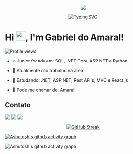 <p align='center'>
    <img src="https://capsule-render.vercel.app/api?type=waving&color=5D417A&height=200&width=900&section=header!&descAlignY=51&descAlign=62"/>
</p>

<p align="center">
<a href="https://git.io/typing-svg"><img src="https://readme-typing-svg.herokuapp.com?font=Fira+Code&duration=3000&pause=1000&color=6F5D82&center=true&width=780&height=70&lines=Hey%2C+what's+up%3F;I'm+Gabriel+do+Amaral!;I'm+19%2C+and+welcome+to+my+profile!" alt="Typing SVG" /></a>
</p>

<h1 align="left">Hi <img src="https://raw.githubusercontent.com/kaueMarques/kaueMarques/master/hi.gif" height="30px">, I'm Gabriel do Amaral!</h1>
<p align="left"> <img src="https://komarev.com/ghpvc/?username=skypse&color=blueviolet" alt="Profile views" /> </p>

- 🔥 Junior focado em: SQL, .NET Core, ASP.NET e Python

- 🔭 Atualmente não trabalho na área

- 💬 Estudando: .NET, ASP.NET, Rest API's, MVC e React.js

- 🧐 Pode me chamar de: Amaral


## Contato
  <a href="https://www.instagram.com/skypse_/" target="_blank"><img src="https://img.shields.io/badge/-Instagram-%23E4405F?style=for-the-badge&logo=instagram&logoColor=white" target="_blank"></a>
  <a href = "mailto:gabrieldoamaral.alves12@gmail.com"><img src="https://img.shields.io/badge/-Gmail-%23333?style=for-the-badge&logo=gmail&logoColor=white" target="_blank"></a>
  <a href="https://www.linkedin.com/in/gabriel-amaral-alves/" target="_blank"><img src="https://img.shields.io/badge/-LinkedIn-%230077B5?style=for-the-badge&logo=linkedin&logoColor=white" target="_blank"></a> 

<div align="center">
  
[![GitHub Streak](https://streak-stats.demolab.com/?user=skypse&theme=modern-lilac2&locale=en&date_format=n%2Fj%5B%2FY%5D&card_width=900)](https://git.io/streak-stats)
</div>

[![Ashutosh's github activity graph](https://github-readme-activity-graph.vercel.app/graph?username=skypse&bg_color=0d1117&color=5D417A&line=2D0C50&point=593381&area=true&hide_border=true)](https://github.com/ashutosh00710/github-readme-activity-graph)

![Ashutosh's github activity graph](https://ssr-contributions-svg.vercel.app/_/skypse?chart=3dbar&gap=0.6&scale=2&flatten=1&animation=wave&animation_duration=1&animation_delay=0.05&animation_amplitude=20&animation_frequency=0.5&animation_wave_center=0_0&format=svg&weeks=30&theme=purple) 
